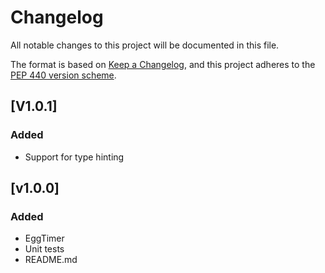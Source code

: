 # Changelog

All notable changes to this project will be documented in this file.

The format is based on [Keep a
Changelog](https://keepachangelog.com/en/1.0.0/), and this project adheres to
the [PEP 440 version scheme](https://peps.python.org/pep-0440/#version-scheme).

## [V1.0.1]
### Added
- Support for type hinting

## [v1.0.0]
### Added
- EggTimer
- Unit tests
- README.md
